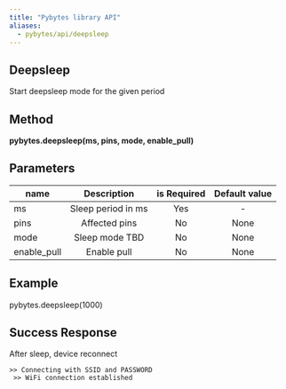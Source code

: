 ```yaml
---
title: "Pybytes library API"
aliases:
  - pybytes/api/deepsleep
---
```


**Deepsleep**
----
  Start deepsleep mode for the given period

**Method**
----
**pybytes.deepsleep(ms, pins, mode, enable_pull)**

**Parameters**
----
| name  | Description   | is Required    | Default value
| ------------- |:-------------:|:-------------:|:-------------:|
| ms   | Sleep period in ms  | Yes   | - |
| pins   | Affected pins  | No   | None |
| mode   | Sleep mode TBD  | No   | None |
| enable_pull   | Enable pull  | No   | None |

**Example**
----
pybytes.deepsleep(1000)


**Success Response**
----
After sleep, device reconnect

    >> Connecting with SSID and PASSWORD
     >> WiFi connection established

